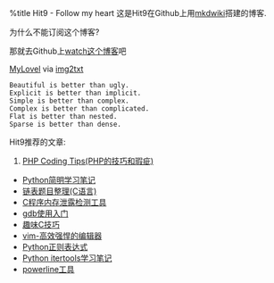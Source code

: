 %title Hit9 - Follow my heart
这是Hit9在Github上用[mkdwiki](wiki/mkdwiki)搭建的博客.

为什么不能订阅这个博客?

那就去Github上[watch这个博客](https://github.com/hit9/hit9.github.com)吧


[MyLovel](/love.html) via [img2txt](https://github.com/hit9/img2txt)

```
Beautiful is better than ugly.
Explicit is better than implicit.
Simple is better than complex.
Complex is better than complicated.
Flat is better than nested.
Sparse is better than dense.
```

Hit9推荐的文章:

1. [PHP Coding Tips(PHP的技巧和瑕疵)](wiki/phptips/index.html)
* [Python简明学习笔记](wiki/python/index.html)
* [链表题目整理(C语言)](blog/C/posts/25.html)
* [C程序内存泄露检测工具](blog/C/posts/18.html)
* [gdb使用入门](blog/C/posts/17.html)
* [趣味C技巧](wiki/funny-c-codes/index.html)
* [vim-高效强悍的编辑器](wiki/vim_study/index.html)
* [Python正则表达式](wiki/python_re/index.html)
* [Python itertools学习笔记](blog/Python/posts/6.html)
* [powerline工具](blog/other/posts/11.html)
